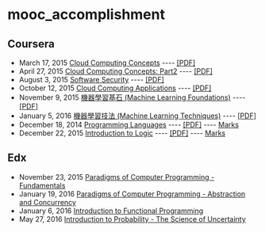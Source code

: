 # mooc_accomplishment

## Coursera

* March 17, 2015 [Cloud Computing Concepts](https://www.coursera.org/account/accomplishments/records/ed2TjghZXXcZb8hE) ---- [\[PDF\]](cloud_computing_concept.pdf)
* April 27, 2015 [Cloud Computing Concepts: Part2](https://www.coursera.org/account/accomplishments/records/AWjDVduStKHxu7Tp) ----  [\[PDF\]](cloud_computing_concept_2.pdf)
* August 3, 2015 [Software Security](https://www.coursera.org/account/accomplishments/records/C6NREHwEfm8vX3p9) ---- [\[PDF\]](software_security.pdf)
* October 12, 2015 [Cloud Computing Applications](https://www.coursera.org/account/accomplishments/records/LzrMbGUtahXmBYHS) ---- [\[PDF\]](cloud_computing_applications.pdf)
* November 9, 2015 [機器學習基石 (Machine Learning Foundations)](https://www.coursera.org/account/accomplishments/records/JKZPWCundYJuQMSk) ---- [\[PDF\]](machine_learning_foundations.pdf)
*  January 5, 2016 [機器學習技法 (Machine Learning Techniques)](https://www.coursera.org/account/accomplishments/records/yC2ckWYXpgKXgCJ6) ---- [\[PDF\]](machine_learning_techniques.pdf)
* December 18, 2014 [Programming Languages](https://www.coursera.org/course/proglang) ---- [\[PDF\]](proglang.pdf) ---- [Marks](proglang_marks.png)
* December 22, 2015 [Introduction to Logic](https://www.coursera.org/course/intrologic) ---- [\[PDF\]](logic.pdf) ---- [Marks](logic_marks.png)

## Edx

* November 23, 2015 [Paradigms of Computer Programming -  Fundamentals](https://courses.edx.org/certificates/f9000e2e251e4c918bb3fc2553024b46)
* January 19, 2016 [Paradigms of Computer Programming - Abstraction and Concurrency](https://courses.edx.org/certificates/8d2075ee7f4348c5913a95874e93418a)
* January 6, 2016 [Introduction to Functional Programming](https://courses.edx.org/certificates/ef0360f8acf6409fb2375ccbe4d03ba3)
* May 27, 2016 [Introduction to Probability - The Science of Uncertainty](https://courses.edx.org/certificates/55fb680d6f21415382145b82af002cbd)
